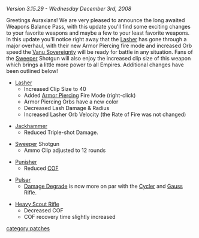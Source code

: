 _Version 3.15.29 - Wednesday December 3rd, 2008_

Greetings Auraxians! We are very pleased to announce the long awaited
Weapons Balance Pass, with this update you'll find some exciting changes
to your favorite weapons and maybe a few to your least favorite weapons.
In this update you'll notice right away that the
[Lasher](Lasher.md "wikilink") has gone through a major overhaul, with
their new Armor Piercing fire mode and increased Orb speed the [Vanu
Sovereignty](Vanu_Sovereignty.md "wikilink") will be ready for battle in
any situation. Fans of the [Sweeper](Sweeper.md "wikilink") Shotgun will
also enjoy the increased clip size of this weapon which brings a little
more power to all Empires. Additional changes have been outlined below!

- [Lasher](Lasher.md "wikilink")
  - Increased Clip Size to 40
  - Added [Armor Piercing](Armor_Piercing.md "wikilink") Fire Mode
    (right-click)
  - Armor Piercing Orbs have a new color
  - Decreased Lash Damage & Radius
  - Increased Lasher Orb Velocity (the Rate of Fire was not changed)

<!-- -->

- [Jackhammer](Jackhammer.md "wikilink")
  - Reduced Triple-shot Damage.

<!-- -->

- [Sweeper](Sweeper.md "wikilink") Shotgun
  - Ammo Clip adjusted to 12 rounds

<!-- -->

- [Punisher](Punisher.md "wikilink")
  - Reduced [COF](COF.md "wikilink")

<!-- -->

- [Pulsar](Pulsar.md "wikilink")
  - [Damage Degrade](Damage_Degradation.md "wikilink") is now more on
    par with the [Cycler](Cycler.md "wikilink") and
    [Gauss](Gauss.md "wikilink") Rifle.

<!-- -->

- [Heavy Scout Rifle](Heavy_Scout_Rifle.md "wikilink")
  - Decreased COF
  - COF recovery time slightly increased

[category:patches](category:patches.md "wikilink")

